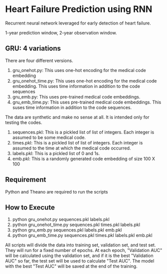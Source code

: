 # Heart Failure Prediction using RNN

Recurrent neural network leveraged for early detection of heart failure. 

1-year prediction window, 2-year observation window.

## GRU: 4 variations
There are four different versions.

1. gru_onehot.py: This uses one-hot encoding for the medical code embedding
2. gru_onehot_time.py: This uses one-hot encoding for the medical code embedding. This uses time information in addition to the code sequences
3. gru_emb.py: This uses pre-trained medical code embeddings. 
4. gru_emb_time.py: This uses pre-trained medical code embeddings. This suses time information in addition to the code sequences.

The data are synthetic and make no sense at all. It is intended only for testing the codes.

1. sequences.pkl: This is a pickled list of list of integers. Each integer is assumed to be some medical code.
2. times.pkl: This is a pickled list of list of integers. Each integer is assumed to the time at which the medical code occurred.
3. labels.pkl: This is a pickled list of 0 and 1s.
4. emb.pkl: This is a randomly generated code embedding of size 100 X 100

## Requirement
Python and Theano are required to run the scripts

## How to Execute
1. python gru_onehot.py sequences.pkl labels.pkl <output>
2. python gru_onehot_time.py sequences.pkl times.pkl labels.pkl <output>
3. python gru_emb.py sequences.pkl labels.pkl emb.pkl <output>
4. python gru_emb_time.py sequences.pkl times.pkl labels.pkl emb.pkl <output>

All scripts will divide the data into training set, validation set, and test set. They will run for a fixed number of epochs. At each epoch, "Validation AUC" will be calculated using the validation set, and if it is the best "Validation AUC" so far, the test set will be used to calculate "Test AUC". The model with the best "Test AUC" will be saved at the end of the training.
